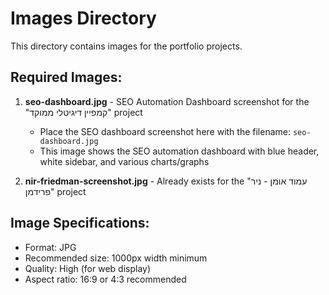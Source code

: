 # Images Directory

This directory contains images for the portfolio projects.

## Required Images:

1. **seo-dashboard.jpg** - SEO Automation Dashboard screenshot for the "קמפיין דיגיטלי ממוקד" project
   - Place the SEO dashboard screenshot here with the filename: `seo-dashboard.jpg`
   - This image shows the SEO automation dashboard with blue header, white sidebar, and various charts/graphs

2. **nir-friedman-screenshot.jpg** - Already exists for the "עמוד אומן - ניר פרידמן" project

## Image Specifications:
- Format: JPG
- Recommended size: 1000px width minimum
- Quality: High (for web display)
- Aspect ratio: 16:9 or 4:3 recommended 